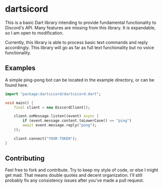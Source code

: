 # dartsicord

This is a basic Dart library intending to provide fundamental functionality to Discord's API.
Many features are missing from this library. It is expandable, so I am open to modification.

Currently, this library is able to process basic text commands and reply accordingly.
This library will go as far as full text functionality but no voice functionality.

## Examples

A simple ping-pong bot can be located in the example directory, or can be found here.

```dart
import "package:dartsicord/dartsicord.dart";

void main() {
	final client = new DiscordClient();

	client.onMessage.listen((event) async {
		if (event.message.content.toLowerCase() == "ping")
		await event.message.reply("pong");
	});

	client.connect("YOUR-TOKEN");
}
```

## Contributing

Feel free to fork and contribute. Try to keep my style of code, or else I might get mad. That means double quotes
and decent organization. I'll still probably fix any consistency issues after you've made a pull request.